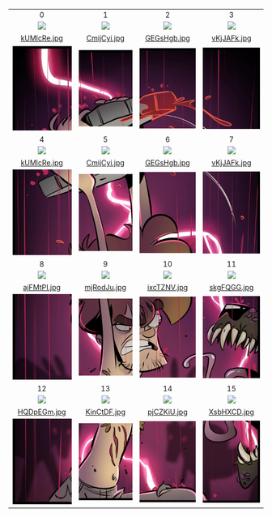 |	|	|	|	|
|:-:|:-:|:-:|:-:|
|0	|1	|2	|3	|
|![](https://chart.googleapis.com/chart?cht=qr&chs=400x400&chl=http%3A%2F%2Fguidebook.com%2Fguide%2F114342%2Fweb%2F%3FdataSource%3Dqrgame.html%253Ff%253DYdeZQri.jpg%2526i%253D0)|![](https://chart.googleapis.com/chart?cht=qr&chs=400x400&chl=http%3A%2F%2Fguidebook.com%2Fguide%2F114342%2Fweb%2F%3FdataSource%3Dqrgame.html%253Ff%253Dbvxmhdq.jpg%2526i%253D1)|![](https://chart.googleapis.com/chart?cht=qr&chs=400x400&chl=http%3A%2F%2Fguidebook.com%2Fguide%2F114342%2Fweb%2F%3FdataSource%3Dqrgame.html%253Ff%253DEiNwIas.jpg%2526i%253D2)|![](https://chart.googleapis.com/chart?cht=qr&chs=400x400&chl=http%3A%2F%2Fguidebook.com%2Fguide%2F114342%2Fweb%2F%3FdataSource%3Dqrgame.html%253Ff%253DGLICsnB.jpg%2526i%253D3)|
|[kUMlcRe.jpg](http://guidebook.com/guide/114342/web/?dataSource=qrgame.html%3Ff%3DkUMlcRe.jpg%26i%3D4)|[CmijCyi.jpg](http://guidebook.com/guide/114342/web/?dataSource=qrgame.html%3Ff%3DCmijCyi.jpg%26i%3D5)|[GEGsHgb.jpg](http://guidebook.com/guide/114342/web/?dataSource=qrgame.html%3Ff%3DGEGsHgb.jpg%26i%3D6)|[vKjJAFk.jpg](http://guidebook.com/guide/114342/web/?dataSource=qrgame.html%3Ff%3DvKjJAFk.jpg%26i%3D7)
|![](./i/YdeZQri.jpg)|![](./i/bvxmhdq.jpg)|![](./i/EiNwIas.jpg)|![](./i/GLICsnB.jpg)|
|4	|5	|6	|7	|
|![](https://chart.googleapis.com/chart?cht=qr&chs=400x400&chl=http%3A%2F%2Fguidebook.com%2Fguide%2F114342%2Fweb%2F%3FdataSource%3Dqrgame.html%253Ff%253DkUMlcRe.jpg%2526i%253D4)|![](https://chart.googleapis.com/chart?cht=qr&chs=400x400&chl=http%3A%2F%2Fguidebook.com%2Fguide%2F114342%2Fweb%2F%3FdataSource%3Dqrgame.html%253Ff%253DCmijCyi.jpg%2526i%253D5)|![](https://chart.googleapis.com/chart?cht=qr&chs=400x400&chl=http%3A%2F%2Fguidebook.com%2Fguide%2F114342%2Fweb%2F%3FdataSource%3Dqrgame.html%253Ff%253DGEGsHgb.jpg%2526i%253D6)|![](https://chart.googleapis.com/chart?cht=qr&chs=400x400&chl=http%3A%2F%2Fguidebook.com%2Fguide%2F114342%2Fweb%2F%3FdataSource%3Dqrgame.html%253Ff%253DvKjJAFk.jpg%2526i%253D7)|
|[kUMlcRe.jpg](http://guidebook.com/guide/114342/web/?dataSource=qrgame.html%3Ff%3DkUMlcRe.jpg%26i%3D4)|[CmijCyi.jpg](http://guidebook.com/guide/114342/web/?dataSource=qrgame.html%3Ff%3DCmijCyi.jpg%26i%3D5)|[GEGsHgb.jpg](http://guidebook.com/guide/114342/web/?dataSource=qrgame.html%3Ff%3DGEGsHgb.jpg%26i%3D6)|[vKjJAFk.jpg](http://guidebook.com/guide/114342/web/?dataSource=qrgame.html%3Ff%3DvKjJAFk.jpg%26i%3D7)
|![](./i/kUMlcRe.jpg)|![](./i/CmijCyi.jpg)|![](./i/GEGsHgb.jpg)|![](./i/vKjJAFk.jpg)|
|8	|9	|10	|11	|
|![](https://chart.googleapis.com/chart?cht=qr&chs=400x400&chl=http%3A%2F%2Fguidebook.com%2Fguide%2F114342%2Fweb%2F%3FdataSource%3Dqrgame.html%253Ff%253DajFMtPI.jpg%2526i%253D8)|![](https://chart.googleapis.com/chart?cht=qr&chs=400x400&chl=http%3A%2F%2Fguidebook.com%2Fguide%2F114342%2Fweb%2F%3FdataSource%3Dqrgame.html%253Ff%253DmjRodJu.jpg%2526i%253D9)|![](https://chart.googleapis.com/chart?cht=qr&chs=400x400&chl=http%3A%2F%2Fguidebook.com%2Fguide%2F114342%2Fweb%2F%3FdataSource%3Dqrgame.html%253Ff%253DixcTZNV.jpg%2526i%253D10)|![](https://chart.googleapis.com/chart?cht=qr&chs=400x400&chl=http%3A%2F%2Fguidebook.com%2Fguide%2F114342%2Fweb%2F%3FdataSource%3Dqrgame.html%253Ff%253DskgFQGG.jpg%2526i%253D11)|
|[ajFMtPI.jpg](http://guidebook.com/guide/114342/web/?dataSource=qrgame.html%3Ff%3DajFMtPI.jpg%26i%3D8)|[mjRodJu.jpg](http://guidebook.com/guide/114342/web/?dataSource=qrgame.html%3Ff%3DmjRodJu.jpg%26i%3D9)|[ixcTZNV.jpg](http://guidebook.com/guide/114342/web/?dataSource=qrgame.html%3Ff%3DixcTZNV.jpg%26i%3D10)|[skgFQGG.jpg](http://guidebook.com/guide/114342/web/?dataSource=qrgame.html%3Ff%3DskgFQGG.jpg%26i%3D11)
|![](./i/ajFMtPI.jpg)|![](./i/mjRodJu.jpg)|![](./i/ixcTZNV.jpg)|![](./i/skgFQGG.jpg)|
|12	|13	|14	|15	|
|![](https://chart.googleapis.com/chart?cht=qr&chs=400x400&chl=http%3A%2F%2Fguidebook.com%2Fguide%2F114342%2Fweb%2F%3FdataSource%3Dqrgame.html%253Ff%253DHQDpEGm.jpg%2526i%253D12)|![](https://chart.googleapis.com/chart?cht=qr&chs=400x400&chl=http%3A%2F%2Fguidebook.com%2Fguide%2F114342%2Fweb%2F%3FdataSource%3Dqrgame.html%253Ff%253DKinCtDF.jpg%2526i%253D13)|![](https://chart.googleapis.com/chart?cht=qr&chs=400x400&chl=http%3A%2F%2Fguidebook.com%2Fguide%2F114342%2Fweb%2F%3FdataSource%3Dqrgame.html%253Ff%253DpjCZKiU.jpg%2526i%253D14)|![](https://chart.googleapis.com/chart?cht=qr&chs=400x400&chl=http%3A%2F%2Fguidebook.com%2Fguide%2F114342%2Fweb%2F%3FdataSource%3Dqrgame.html%253Ff%253DXsbHXCD.jpg%2526i%253D15)|
|[HQDpEGm.jpg](http://guidebook.com/guide/114342/web/?dataSource=qrgame.html%3Ff%3DHQDpEGm.jpg%26i%3D12)|[KinCtDF.jpg](http://guidebook.com/guide/114342/web/?dataSource=qrgame.html%3Ff%3DKinCtDF.jpg%26i%3D13)|[pjCZKiU.jpg](http://guidebook.com/guide/114342/web/?dataSource=qrgame.html%3Ff%3DpjCZKiU.jpg%26i%3D14)|[XsbHXCD.jpg](http://guidebook.com/guide/114342/web/?dataSource=qrgame.html%3Ff%3DXsbHXCD.jpg%26i%3D15)
|![](./i/HQDpEGm.jpg)|![](./i/KinCtDF.jpg)|![](./i/pjCZKiU.jpg)|![](./i/XsbHXCD.jpg)|